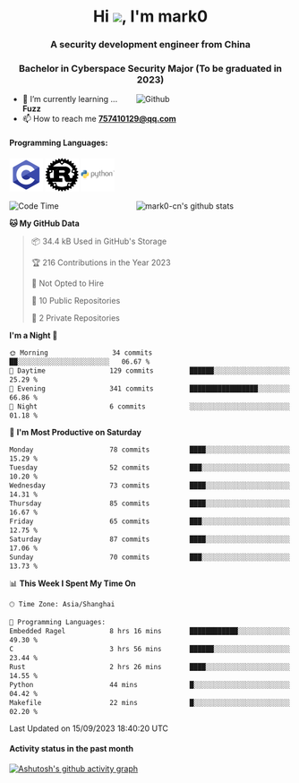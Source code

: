 <h1 align="center">Hi <img src="https://raw.githubusercontent.com/iampavangandhi/iampavangandhi/master/gifs/Hi.gif" width="30px">, I'm mark0</h1>

<h3 align="center">A security development engineer from China</h3>
<h3 align="center">Bachelor in Cyberspace Security Major (To be graduated in 2023)</h3>

<img width="55%" align="right" alt="Github" src="https://raw.githubusercontent.com/onimur/.github/master/.resources/git-header.svg" />

<!-- - 🔭 I’m currently working on **vKarma Webapp** -->
<!-- - 💬 Ask me about ... **Web Develpoment** -->
<!-- - 😄 Employement ... **Open for intern opportunities** -->
<!-- - ⚡ Fun fact ... **Anime**❤ -->
- 🌱 I’m currently learning ... **Fuzz**
- 📫 How to reach me **757410129@qq.com**
<!-- - 📨 Or reach me **757410129@qq.com** -->

<h4>Programming Languages: </h4>
<p align="left">
 <img style="margin: auto;" src="https://raw.githubusercontent.com/sachinverma53121/sachinverma53121/master/icons/c.png" alt=c width="60" height="60"/>
 <img style="margin: auto;" src="https://raw.githubusercontent.com/mark0-cn/blog_img/master/img/202309031232124.png" alt=cplusplus width="60" height="60"/>
 <img style="margin: auto;" src="https://raw.githubusercontent.com/sachinverma53121/sachinverma53121/master/icons/python.png" alt=python width="60" height="60"/>
</p>


<img width="55%" align="right" alt="mark0-cn's github stats" src="https://github-readme-stats.vercel.app/api?username=mark0-cn&show_icons=true&hide_border=true" />

<!--START_SECTION:waka-->
![Code Time](http://img.shields.io/badge/Code%20Time-1%2C257%20hrs%2025%20mins-blue)

**🐱 My GitHub Data** 

> 📦 34.4 kB Used in GitHub's Storage 
 > 
> 🏆 216 Contributions in the Year 2023
 > 
> 🚫 Not Opted to Hire
 > 
> 📜 10 Public Repositories 
 > 
> 🔑 2 Private Repositories 
 > 
**I'm a Night 🦉** 

```text
🌞 Morning                34 commits          ██░░░░░░░░░░░░░░░░░░░░░░░   06.67 % 
🌆 Daytime                129 commits         ██████░░░░░░░░░░░░░░░░░░░   25.29 % 
🌃 Evening                341 commits         █████████████████░░░░░░░░   66.86 % 
🌙 Night                  6 commits           ░░░░░░░░░░░░░░░░░░░░░░░░░   01.18 % 
```
📅 **I'm Most Productive on Saturday** 

```text
Monday                   78 commits          ████░░░░░░░░░░░░░░░░░░░░░   15.29 % 
Tuesday                  52 commits          ███░░░░░░░░░░░░░░░░░░░░░░   10.20 % 
Wednesday                73 commits          ████░░░░░░░░░░░░░░░░░░░░░   14.31 % 
Thursday                 85 commits          ████░░░░░░░░░░░░░░░░░░░░░   16.67 % 
Friday                   65 commits          ███░░░░░░░░░░░░░░░░░░░░░░   12.75 % 
Saturday                 87 commits          ████░░░░░░░░░░░░░░░░░░░░░   17.06 % 
Sunday                   70 commits          ███░░░░░░░░░░░░░░░░░░░░░░   13.73 % 
```


📊 **This Week I Spent My Time On** 

```text
🕑︎ Time Zone: Asia/Shanghai

💬 Programming Languages: 
Embedded Ragel           8 hrs 16 mins       ████████████░░░░░░░░░░░░░   49.30 % 
C                        3 hrs 56 mins       ██████░░░░░░░░░░░░░░░░░░░   23.44 % 
Rust                     2 hrs 26 mins       ████░░░░░░░░░░░░░░░░░░░░░   14.55 % 
Python                   44 mins             █░░░░░░░░░░░░░░░░░░░░░░░░   04.42 % 
Makefile                 22 mins             █░░░░░░░░░░░░░░░░░░░░░░░░   02.20 % 
```


 Last Updated on 15/09/2023 18:40:20 UTC
<!--END_SECTION:waka-->

<h4>Activity status in the past month</h4>

[![Ashutosh's github activity graph](https://github-readme-activity-graph.vercel.app/graph?username=mark0-cn&theme=dracula)](https://github.com/ashutosh00710/github-readme-activity-graph)

<!--
**mark0-cn/mark0-cn** is a ✨ _special_ ✨ repository because its `README.md` (this file) appears on your GitHub profile.

Here are some ideas to get you started:

- 🔭 I’m currently working on ...
- 🌱 I’m currently learning ...
- 👯 I’m looking to collaborate on ...
- 🤔 I’m looking for help with ...
- 💬 Ask me about ...
- 📫 How to reach me: ...
- 😄 Pronouns: ...
- ⚡ Fun fact: ...
-->
